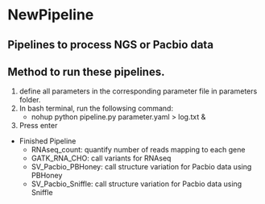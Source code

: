 # NewPipeline
Pipelines to process NGS or Pacbio data
---------------------------------------

## Method to run these pipelines.
1. define all parameters in the corresponding parameter file in parameters folder.
2. In bash terminal, run the followsing command:
	* nohup python pipeline.py parameter.yaml > log.txt &
3. Press enter

* Finished Pipeline
	* RNAseq_count: quantify number of reads mapping to each gene
	* GATK_RNA_CHO: call variants for RNAseq
	* SV_Pacbio_PBHoney: call structure variation for Pacbio data using PBHoney
	* SV_Pacbio_Sniffle: call structure variation for Pacbio data using Sniffle
	

	